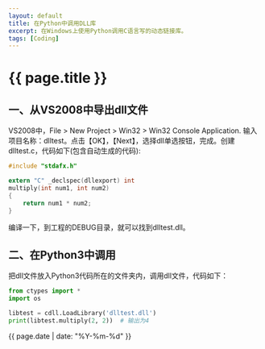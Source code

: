 ```yaml
---
layout: default
title: 在Python中调用DLL库
excerpt: 在Windows上使用Python调用C语言写的动态链接库。
tags: [Coding]
---
```

{{ page.title }}
================

一、从VS2008中导出dll文件 
-------------------

VS2008中，File > New Project > Win32 > Win32 Console Application. 输入项目名称：dlltest。点击【OK】，【Next】，选择dll单选按钮，完成。创建dlltest.c，代码如下(包含自动生成的代码):

~~~c
#include "stdafx.h"

extern "C" _declspec(dllexport) int
multiply(int num1, int num2)
{
	return num1 * num2;
}
~~~

 编译一下，到工程的DEBUG目录，就可以找到dlltest.dll。

二、在Python3中调用
--------------------

把dll文件放入Python3代码所在的文件夹内，调用dll文件，代码如下：

~~~python
from ctypes import *
import os

libtest = cdll.LoadLibrary('dlltest.dll')
print(libtest.multiply(2, 2))  # 输出为4
~~~

{{ page.date | date: "%Y-%m-%d" }}